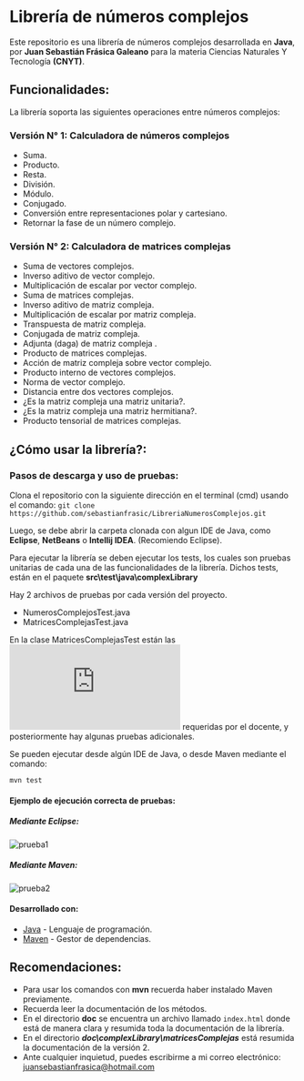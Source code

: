 # Librería de números complejos

Este repositorio es una librería de números complejos desarrollada en  **Java**, por **Juan Sebastián Frásica Galeano** para la materia Ciencias Naturales Y Tecnología **(CNYT)**.

## Funcionalidades:

La librería soporta las siguientes operaciones entre números complejos:

### Versión N° 1: Calculadora de números complejos

*   Suma.
*   Producto.
*   Resta.
*   División.
*   Módulo.
*   Conjugado.
*   Conversión entre representaciones polar y cartesiano.
*   Retornar la fase de un número complejo.

### Versión N° 2: Calculadora de matrices complejas

*   Suma de vectores complejos.
*   Inverso aditivo de vector complejo.
*   Multiplicación de escalar por vector complejo.
*   Suma de matrices complejas.
*   Inverso aditivo de matriz compleja.
*   Multiplicación de escalar por matriz compleja.
*   Transpuesta de matriz compleja.
*   Conjugada de matriz compleja.
*   Adjunta (daga) de matriz compleja .
*   Producto de matrices complejas.
*   Acción de matriz compleja sobre vector complejo.
*   Producto interno de vectores complejos.
*   Norma de vector complejo.
*   Distancia entre dos vectores complejos.
*   ¿Es la matriz compleja una matriz unitaria?.
*   ¿Es la matriz compleja una matriz hermitiana?.
*   Producto tensorial de matrices complejas.



##  ¿Cómo usar la librería?:

### Pasos de descarga y uso de pruebas:

Clona el repositorio con la siguiente dirección en el terminal (cmd) usando el comando:
``` git clone https://github.com/sebastianfrasic/LibreriaNumerosComplejos.git ```

Luego, se debe abrir la carpeta clonada con algun IDE de Java, como **Eclipse**, **NetBeans** o **Intellij IDEA**. (Recomiendo Eclipse).

Para ejecutar la librería se deben ejecutar los tests, los cuales son pruebas unitarias de cada una de las funcionalidades de la librería.
Dichos tests, están en el paquete __**src\test\java\complexLibrary**__

Hay 2 archivos de pruebas por cada versión del proyecto.

*   NumerosComplejosTest.java
*   MatricesComplejasTest.java

En la clase MatricesComplejasTest están las ![pruebas mínimas](https://github.com/sebastianfrasic/LibreriaNumerosComplejos/blob/master/Recursos/CNYT_Pruebas_Proyecto_2.pdf) requeridas por el docente, y posteriormente hay algunas pruebas adicionales.

Se pueden ejecutar desde algún IDE de Java, o desde Maven mediante el comando:

``` mvn test ``` 

#### Ejemplo de ejecución correcta de pruebas:

##### Mediante Eclipse:
![prueba1](https://github.com/sebastianfrasic/LibreriaNumerosComplejos/blob/master/Recursos/ejecucion.png)

##### Mediante Maven:
![prueba2](https://github.com/sebastianfrasic/LibreriaNumerosComplejos/blob/master/Recursos/pruebas.PNG)


#### Desarrollado con:

*   [Java](https://www.oracle.com/technetwork/es/java/javase/downloads/index.html) - Lenguaje de programación.
*   [Maven](https://maven.apache.org/) - Gestor de dependencias.


## Recomendaciones:

*   Para usar los comandos con __mvn__ recuerda haber instalado Maven previamente.
*   Recuerda leer la documentación de los métodos.
*   En el directorio __**doc**__ se encuentra un archivo llamado ``` index.html ``` donde está de manera clara y resumida toda la documentación de la librería.
*   En el directorio __*doc\complexLibrary\matricesComplejas*__ está resumida la documentación de la versión 2.
*   Ante cualquier inquietud, puedes escribirme a mi correo electrónico: juansebastianfrasica@hotmail.com
